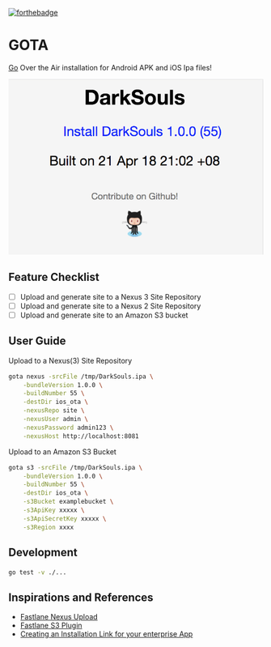 [![forthebadge](https://forthebadge.com/images/badges/built-with-love.svg)](https://forthebadge.com)

# GOTA

[Go](http://golang.org/) Over the Air installation for Android APK and iOS Ipa files!

![](./assets/gota_html.png)

## Feature Checklist

* [ ] Upload and generate site to a Nexus 3 Site Repository
* [ ] Upload and generate site to a Nexus 2 Site Repository
* [ ] Upload and generate site to an Amazon S3 bucket

## User Guide

Upload to a Nexus(3) Site Repository

```bash
gota nexus -srcFile /tmp/DarkSouls.ipa \
    -bundleVersion 1.0.0 \
    -buildNumber 55 \
    -destDir ios_ota \
    -nexusRepo site \
    -nexusUser admin \
    -nexusPassword admin123 \
    -nexusHost http://localhost:8081
```

Upload to an Amazon S3 Bucket

```bash
gota s3 -srcFile /tmp/DarkSouls.ipa \
    -bundleVersion 1.0.0 \
    -buildNumber 55 \
    -destDir ios_ota \
    -s3Bucket examplebucket \
    -s3ApiKey xxxxx \
    -s3ApiSecretKey xxxxx \
    -s3Region xxxx
```

## Development

```bash
go test -v ./...
```

## Inspirations and References

* [Fastlane Nexus Upload](https://docs.fastlane.tools/actions/nexus_upload/)
* [Fastlane S3 Plugin](https://github.com/joshdholtz/fastlane-plugin-s3/)
* [Creating an Installation Link for your enterprise App](https://support.magplus.com/hc/en-us/articles/203808598-iOS-Creating-an-Installation-Link-for-Your-Enterprise-App)
